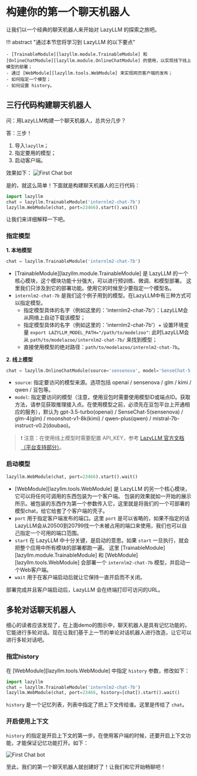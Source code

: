  
# 构建你的第一个聊天机器人

让我们以一个经典的聊天机器人来开始对 LazyLLM 的探索之旅吧。

!!! abstract "通过本节您将学习到 LazyLLM 的以下要点"

    - [TrainableModule][lazyllm.module.TrainableModule] 和 [OnlineChatModule][lazyllm.module.OnlineChatModule] 的使用，以实现线下线上模型的部署；
    - 通过 [WebModule][lazyllm.tools.WebModule] 来实现网页客户端的发布；
    - 如何指定一个模型；
    - 如何设置 history。

## 三行代码构建聊天机器人

问：用LazyLLM构建一个聊天机器人，总共分几步？

答：三步！

1. 导入`lazyllm`；
2. 指定要用的模型；
3. 启动客户端。

效果如下：
![First Chat bot](../assets/1_first_chat_bot_demo.png)

是的，就这么简单！下面就是构建聊天机器人的三行代码：

```python
import lazyllm
chat = lazyllm.TrainableModule('internlm2-chat-7b')
lazyllm.WebModule(chat, port=23466).start().wait()
```

让我们来详细解释一下吧。

### 指定模型

**1. 本地模型**

```python
chat = lazyllm.TrainableModule('internlm2-chat-7b')
```

- [TrainableModule][lazyllm.module.TrainableModule] 是 LazyLLM 的一个核心模块，这个模块功能十分强大，可以进行预训练、微调、和模型部署。
这里我们只涉及到它的部署功能。使用它的时候至少要指定一个模型名。
- `internlm2-chat-7b` 是我们这个例子用到的模型。在LazyLLM中有三种方式可以指定模型。
    - 指定模型具体的名字（例如这里的：'internlm2-chat-7b'）：LazyLLM会从网络上自动下载该模型；
    - 指定模型具体的名字（例如这里的：'internlm2-chat-7b'）+ 设置环境变量 `export LAZYLLM_MODEL_PATH="/path/to/modelzoo"`: 此时LazyLLM会从 `path/to/modelazoo/internlm2-chat-7b/` 来找到模型；
    - 直接使用模型的绝对路径：`path/to/modelazoo/internlm2-chat-7b`。

**2. 线上模型**

```python
chat = lazyllm.OnlineChatModule(source='sensenova', model='SenseChat-5')
```

- `source`: 指定要访问的模型来源。选项包括 openai / sensenova / glm / kimi / qwen / 豆包等。
- `model`: 指定要访问的模型（注意，使用豆包时需要使用模型ID或端点ID。获取方法，请参见获取推理接入点。在使用模型之前，必须先在豆包平台上开通相应的服务），默认为 gpt-3.5-turbo(openai) / SenseChat-5(sensenova) / glm-4(glm) / moonshot-v1-8k(kimi) / qwen-plus(qwen) / mistral-7b-instruct-v0.2(doubao)。

> ❗ 注意：在使用线上模型时需要配置 API_KEY，参考 [LazyLLM 官方文档（平台支持部分）](https://docs.lazyllm.ai/en/stable/#supported-platforms)。

### 启动模型

```python
lazyllm.WebModule(chat, port=23466).start().wait()
```

- [WebModule][lazyllm.tools.WebModule] 是 LazyLLM 的另一个核心模块， 它可以将任何可调用的东西包装为一个客户端。
包装的效果就如一开始的展示所示。被包装的东西作为第一个参数传入它，这里就是将我们的一个可部署的模型chat，给它给套了个客户端的壳子。
- `port` 用于指定客户端发布的端口。这里 `port` 是可以省略的，如果不指定的话LazyLLM会从20500到20799找一个未被占用的端口来使用，我们也可以自己指定一个可用的端口范围。
- `start` 在 LazyLLM 中十分关键，是启动的意思。如果 `start` 一旦执行，就会把整个应用中所有模块的部署都跑一遍。
这里 [TrainableModule][lazyllm.module.TrainableModule] 和 [WebModule][lazyllm.tools.WebModule] 会部署一个 `internlm2-chat-7b` 模型，并启动一个Web客户端。
- `wait` 用于在客户端启动后就让它保持一直开启而不关闭。

部署完成并且客户端启动后，LazyLLM 会在终端打印可访问的URL。

## 多轮对话聊天机器人

细心的读者应该发现了，在上面demo的图示中，聊天机器人是具有记忆功能的，它能进行多轮对话。现在让我们基于上一节的单论对话机器人进行改造，让它可以进行多轮对话吧。

### 指定history

在 [WebModule][lazyllm.tools.WebModule] 中指定 `history` 参数，修改如下：

```python
import lazyllm
chat = lazyllm.TrainableModule('internlm2-chat-7b')
lazyllm.WebModule(chat, port=23466, history=[chat]).start().wait()
```

`history` 是一个记忆列表，列表中指定了把上下文传给谁。这里是传给了 `chat`。

### 开启使用上下文

`history` 的指定是开启上下文的第一步。在使用客户端的时候，还要开启上下文功能，才能保证记忆功能打开。如下：

![First Chat bot](../assets/1_first_chat_bot_demo2.png)

至此，我们的第一个聊天机器人就创建好了！让我们和它开始畅聊吧！
